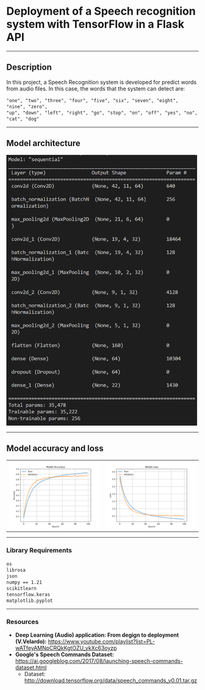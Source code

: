 # Deployment of a Speech recognition system with TensorFlow in a Flask API
---
## **Description**
In this project, a Speech Recognition system is developed for predict words from audio files. In this case, the words that the system can detect are:

    "one", "two", "three", "four", "five", "six", "seven", "eight", "nine", "zero", 
    "up", "down", "left", "right", "go", "stop", "on", "off", "yes", "no", "cat", "dog"


---
## **Model architecture**
<img src="images/model_architecture.png" alt="architecture" width = '500'/>

---
## **Model accuracy and loss**

<table>
  <tr>
    <td><img src="images/model_accuracy.png" alt="accuracy"/></td>
    <td><img src="images/model_loss.png" alt="loss"/></td>
  </tr>
 </table>



---
### **Library Requirements**
    os
    librosa
    json
    numpy == 1.21
    scikitlearn
    tensorflow.keras
    matplotlib.pyplot

--- 

### **Resources**
- **Deep Learning (Audio) application: From degign to deployment (V.Velardo):** https://www.youtube.com/playlist?list=PL-wATfeyAMNpCRQkKgtOZU_ykXc63oyzp
- **Google's Speech Commands Dataset:** https://ai.googleblog.com/2017/08/launching-speech-commands-dataset.html
    - Dataset: http://download.tensorflow.org/data/speech_commands_v0.01.tar.gz